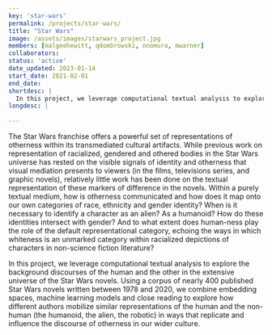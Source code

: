 ```yaml
---
key: 'star-wars'
permalink: /projects/star-wars/
title: "Star Wars"
image: /assets/images/starwars_project.jpg
members: [malgeehewitt, qdombrowski, nnomura, mwarner]
collaborators:
status: 'active'
date_updated: 2023-01-14
start_date: 2021-02-01
end_date:
shortdesc: |
  In this project, we leverage computational textual analysis to explore the background discourses of the human and the other in the extensive universe of the Star Wars nov
longdesc: |
  
---
```


The Star Wars franchise offers a powerful set of representations of otherness within its transmediated cultural artifacts. While previous work on representation of racialized, gendered and othered bodies in the Star Wars universe has rested on the visible signals of identity and otherness that visual mediation presents to viewers (in the films, televisions series, and graphic novels), relatively little work has been done on the textual representation of these markers of difference in the novels. Within a purely textual medium, how is otherness communicated and how does it map onto our own categories of race, ethnicity and gender identity? When is it necessary to identify a character as an alien? As a humanoid? How do these identities intersect with gender? And to what extent does human-ness play the role of the default representational category, echoing the ways in which whiteness is an unmarked category within racialized depictions of characters in non-science fiction literature?

In this project, we leverage computational textual analysis to explore the background discourses of the human and the other in the extensive universe of the Star Wars novels. Using a corpus of nearly 400 published Star Wars novels written between 1978 and 2020, we combine embedding spaces, machine learning models and close reading to explore how different authors mobilize similar representations of the human and the non-human (the humanoid, the alien, the robotic) in ways that replicate and influence the discourse of otherness in our wider culture.